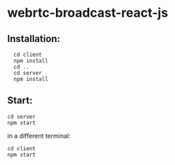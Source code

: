 # webrtc-broadcast-react-js
## Installation:
```
  cd client 
  npm install
  cd ..
  cd server
  npm install
```
## Start:
```
cd server
npm start
```
in a different terminal:
```
cd client
npm start
```
